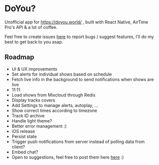 # DoYou?

Unofficial app for https://doyou.world/ , built with React Native, AirTime Pro's API & a lot of coffee.

Feel free to create issues [here](https://github.com/Jojocaster/do-you-app/issues) to report bugs / suggest features, I'll do my best to get back to you asap.

## Roadmap
- UI & UX improvements
- Set alerts for individual shows based on schedule
- Fetch live info in the background to send notifications when shows are live
- 11:11
- Load shows from Mixcloud through Redis
- Display tracks covers
- Add Settings to manage alerts, autoplay, ...
- Show correct times according to timezone
- Track ID archive
- Handle light theme?
- Better error management :)
- iOS release
- Persist state
- Trigger push notifications from server instead of polling data from client? 
- Embed chat? 
- Open to suggestions, feel free to post them here [here](https://github.com/Jojocaster/do-you-app/issues) :) 
